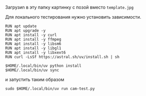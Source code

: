 Загрузиn в эту папку картинку с позой вместо ```template.jpg```

Для локального тестирования нужно установить зависимости.

```console
RUN apt update
RUN apt upgrade -y
RUN apt install -y curl
RUN apt install -y ffmpeg
RUN apt install -y libsm6
RUN apt install -y libgl1
RUN apt install -y libxext6
RUN curl -LsSf https://astral.sh/uv/install.sh | sh

$HOME/.local/bin/uv python install
$HOME/.local/bin/uv sync
```

и запустить таким образом
```console
sudo $HOME/.local/bin/uv run cam-test.py
```
